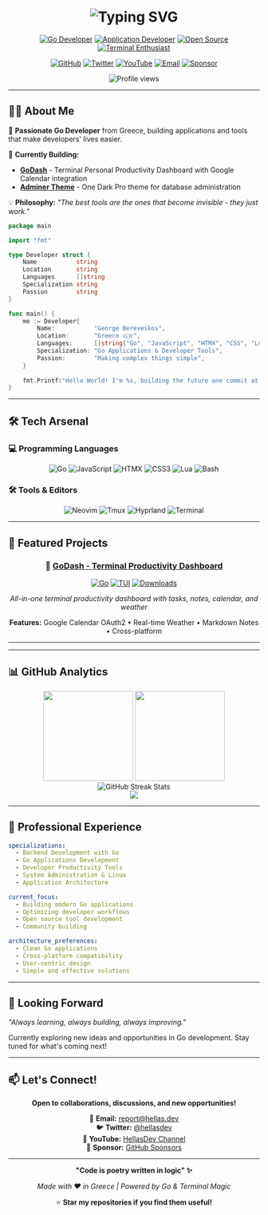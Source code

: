 <div align="center">

<!-- Header with animated typing effect -->
<h1>
  <img src="https://readme-typing-svg.demolab.com?font=Fira+Code&size=32&duration=2800&pause=2000&color=A991F7&center=true&vCenter=true&width=940&lines=Hi+%F0%9F%91%8B%2C+I'm+George+Bereveskos+%7C+HellasDev;Go+Developer+%7C+Building+Applications+with+Go;Creating+tools+that+make+developers'+lives+easier+%F0%9F%9A%80" alt="Typing SVG" />
</h1>

<!-- Professional badges -->
[![Go Developer](https://img.shields.io/badge/Go_Developer-00ADD8?style=for-the-badge&logo=go&logoColor=white)](#)
[![Application Developer](https://img.shields.io/badge/Application_Developer-6F42C1?style=for-the-badge&logo=terminal&logoColor=white)](#)
[![Open Source](https://img.shields.io/badge/Open_Source_Creator-181717?style=for-the-badge&logo=github&logoColor=white)](#)
[![Terminal Enthusiast](https://img.shields.io/badge/Terminal_Enthusiast-4EAA25?style=for-the-badge&logo=gnubash&logoColor=white)](#)

<!-- Social links -->
[![GitHub](https://img.shields.io/badge/GitHub-181717?style=flat&logo=github&logoColor=white)](https://github.com/HellasDev)
[![Twitter](https://img.shields.io/badge/Twitter-1DA1F2?style=flat&logo=twitter&logoColor=white)](https://x.com/hellasdev)
[![YouTube](https://img.shields.io/badge/YouTube-FF0000?style=flat&logo=youtube&logoColor=white)](https://www.youtube.com/@hellasdev)
[![Email](https://img.shields.io/badge/Email-D14836?style=flat&logo=gmail&logoColor=white)](mailto:report@hellas.dev)
[![Sponsor](https://img.shields.io/badge/Sponsor-❤️-ff69b4?style=flat&logo=github-sponsors&logoColor=white)](https://github.com/sponsors/HellasDev)

<img src="https://komarev.com/ghpvc/?username=hellasdev&label=Profile%20Views&color=blueviolet&style=flat" alt="Profile views" />

</div>

---

## 👨‍💻 About Me

🚀 **Passionate Go Developer** from Greece, building applications and tools that make developers' lives easier.

🎯 **Currently Building:**
- [**GoDash**](https://github.com/HellasDev/GoDash) - Terminal Personal Productivity Dashboard with Google Calendar integration
- [**Adminer Theme**](https://github.com/HellasDev/Adminer-Theme) - One Dark Pro theme for database administration

💡 **Philosophy:** _"The best tools are the ones that become invisible - they just work."_

```go
package main

import "fmt"

type Developer struct {
    Name           string
    Location       string
    Languages      []string
    Specialization string
    Passion        string
}

func main() {
    me := Developer{
        Name:           "George Bereveskos",
        Location:       "Greece 🇬🇷",
        Languages:      []string{"Go", "JavaScript", "HTMX", "CSS", "Lua", "Bash"},
        Specialization: "Go Applications & Developer Tools",
        Passion:        "Making complex things simple",
    }
    
    fmt.Printf("Hello World! I'm %s, building the future one commit at a time 🚀\n", me.Name)
}
```

---

## 🛠️ Tech Arsenal

### 💻 **Programming Languages**
<div align="center">

![Go](https://img.shields.io/badge/Go-00ADD8?style=for-the-badge&logo=go&logoColor=white)
![JavaScript](https://img.shields.io/badge/JavaScript-F7DF1E?style=for-the-badge&logo=javascript&logoColor=black)
![HTMX](https://img.shields.io/badge/HTMX-36C?style=for-the-badge&logo=htmx&logoColor=white)
![CSS3](https://img.shields.io/badge/CSS3-1572B6?style=for-the-badge&logo=css3&logoColor=white)
![Lua](https://img.shields.io/badge/Lua-2C2D72?style=for-the-badge&logo=lua&logoColor=white)
![Bash](https://img.shields.io/badge/Bash-4EAA25?style=for-the-badge&logo=gnubash&logoColor=white)

</div>


### 🛠️ **Tools & Editors**
<div align="center">

![Neovim](https://img.shields.io/badge/Neovim-57A143?style=for-the-badge&logo=neovim&logoColor=white)
![Tmux](https://img.shields.io/badge/Tmux-1BB91F?style=for-the-badge&logo=tmux&logoColor=white)
![Hyprland](https://img.shields.io/badge/Hyprland-58E1FF?style=for-the-badge&logo=wayland&logoColor=black)
![Terminal](https://img.shields.io/badge/Terminal-000000?style=for-the-badge&logo=windowsterminal&logoColor=white)

</div>

---

## 🚀 Featured Projects

<div align="center">

### 🎯 [GoDash - Terminal Productivity Dashboard](https://github.com/HellasDev/GoDash)
[![Go](https://img.shields.io/badge/Go-00ADD8?style=flat&logo=go&logoColor=white)](#)
[![TUI](https://img.shields.io/badge/TUI-Bubble%20Tea-FF69B4?style=flat)](#)
[![Downloads](https://img.shields.io/github/downloads/HellasDev/GoDash/total?style=flat&color=blue)](#)

_All-in-one terminal productivity dashboard with tasks, notes, calendar, and weather_

**Features:** Google Calendar OAuth2 • Real-time Weather • Markdown Notes • Cross-platform

---

</div>

---

## 📊 GitHub Analytics

<div align="center">

<img height="180em" src="https://github-readme-stats.vercel.app/api?username=HellasDev&show_icons=true&theme=tokyonight&include_all_commits=true&count_private=true"/>
<img height="180em" src="https://github-readme-stats.vercel.app/api/top-langs/?username=HellasDev&layout=compact&langs_count=7&theme=tokyonight"/>

</div>

<div align="center">

<img src="https://github-readme-streak-stats.herokuapp.com/?user=HellasDev&theme=tokyonight" alt="GitHub Streak Stats" />

</div>

<div align="center">

<img src="https://github-readme-activity-graph.vercel.app/graph?username=HellasDev&theme=tokyo-night&hide_border=true" />

</div>

---

## 💼 Professional Experience

```yaml
specializations:
  - Backend Development with Go
  - Go Applications Development
  - Developer Productivity Tools
  - System Administration & Linux
  - Application Architecture

current_focus:
  - Building modern Go applications
  - Optimizing developer workflows
  - Open source tool development
  - Community building

architecture_preferences:
  - Clean Go applications
  - Cross-platform compatibility  
  - User-centric design
  - Simple and effective solutions
```

---

## 🎯 Looking Forward

_"Always learning, always building, always improving."_

Currently exploring new ideas and opportunities in Go development. Stay tuned for what's coming next!

---

## 📫 Let's Connect!

<div align="center">

**Open to collaborations, discussions, and new opportunities!**

📧 **Email:** [report@hellas.dev](mailto:report@hellas.dev)  
🐦 **Twitter:** [@hellasdev](https://x.com/hellasdev)  
🎥 **YouTube:** [HellasDev Channel](https://www.youtube.com/@hellasdev)  
💖 **Sponsor:** [GitHub Sponsors](https://github.com/sponsors/HellasDev)

</div>

---

<div align="center">

**"Code is poetry written in logic" ✨**

*Made with ❤️ in Greece | Powered by Go & Terminal Magic*

⭐ **Star my repositories if you find them useful!**

</div>

